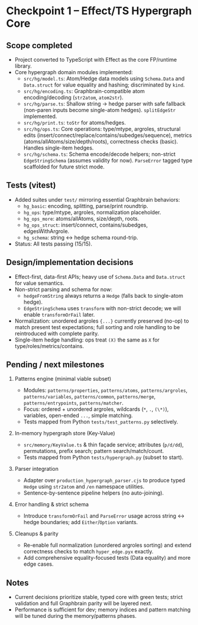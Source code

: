 # Checkpoint 1 – Effect/TS Hypergraph Core

## Scope completed

- Project converted to TypeScript with Effect as the core FP/runtime library.
- Core hypergraph domain modules implemented:
  - `src/hg/model.ts`: Atom/Hedge data models using `Schema.Data` and `Data.struct` for value equality and hashing; discriminated by `kind`.
  - `src/hg/encoding.ts`: Graphbrain-compatible atom encoding/decoding (`str2atom`, `atom2str`).
  - `src/hg/parse.ts`: Shallow string → hedge parser with safe fallback (non-paren inputs become single-atom hedges). `splitEdgeStr` implemented.
  - `src/hg/print.ts`: `toStr` for atoms/hedges.
  - `src/hg/ops.ts`: Core operations: type/mtype, argroles, structural edits (insert/connect/replace/contains/subedges/sequence), metrics (atoms/allAtoms/size/depth/roots), correctness checks (basic). Handles single-item hedges.
  - `src/hg/schema.ts`: Schema encode/decode helpers; non-strict `EdgeStringSchema` (assumes validity for now). `ParseError` tagged type scaffolded for future strict mode.

## Tests (vitest)

- Added suites under `test/` mirroring essential Graphbrain behaviors:
  - `hg_basic`: encoding, splitting, parse/print roundtrip.
  - `hg_ops`: type/mtype, argroles, normalization placeholder.
  - `hg_ops_more`: atoms/allAtoms, size/depth, roots.
  - `hg_ops_struct`: insert/connect, contains/subedges, edgesWithArgrole.
  - `hg_schema`: string ↔ hedge schema round-trip.
- Status: All tests passing (15/15).

## Design/implementation decisions

- Effect-first, data-first APIs; heavy use of `Schema.Data` and `Data.struct` for value semantics.
- Non-strict parsing and schema for now:
  - `hedgeFromString` always returns a `Hedge` (falls back to single-atom hedge).
  - `EdgeStringSchema` uses `transform` with non-strict decode; we will enable `transformOrFail` later.
- Normalization: unordered argroles `{...}` currently preserved (no-op) to match present test expectations; full sorting and role handling to be reintroduced with complete parity.
- Single-item hedge handling: ops treat `(X)` the same as `X` for type/roles/metrics/contains.

## Pending / next milestones

1. Patterns engine (minimal viable subset)

   - Modules: `patterns/properties`, `patterns/atoms`, `patterns/argroles`, `patterns/variables`, `patterns/common`, `patterns/merge`, `patterns/entrypoints`, `patterns/matcher`.
   - Focus: ordered + unordered argroles, wildcards (`*`, `.`, `(\*)`), variables, open-ended `...`, simple matching.
   - Tests mapped from Python `tests/test_patterns.py` selectively.

2. In-memory hypergraph store (Key-Value)

   - `src/memory/KeyValue.ts` & thin façade service; attributes (`p/d/dd`), permutations, prefix search; pattern search/match/count.
   - Tests mapped from Python `tests/hypergraph.py` (subset to start).

3. Parser integration

   - Adapter over `production_hypergraph_parser.cjs` to produce typed `Hedge` using `str2atom` and `/en` namespace utilities.
   - Sentence-by-sentence pipeline helpers (no auto-joining).

4. Error handling & strict schema

   - Introduce `transformOrFail` and `ParseError` usage across string ↔ hedge boundaries; add `Either`/`Option` variants.

5. Cleanups & parity
   - Re-enable full normalization (unordered argroles sorting) and extend correctness checks to match `hyper_edge.pyx` exactly.
   - Add comprehensive equality-focused tests (Data equality) and more edge cases.

## Notes

- Current decisions prioritize stable, typed core with green tests; strict validation and full Graphbrain parity will be layered next.
- Performance is sufficient for dev; memory indices and pattern matching will be tuned during the memory/patterns phases.
